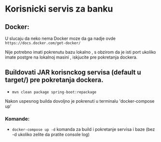 # Korisnicki servis za banku

## Docker:
U slucaju da neko nema Docker moze da ga nadje ovde `https://docs.docker.com/get-docker/`

Nije potrebno imati pokrenutu bazu lokalno , s obzirom da je isti port ukoliko imate postgre na lokalnoj masini , iskjucite pre pokretanja dockera.

## Buildovati JAR korisnckog servisa (default u target/) pre pokretanja dockera.

- `mvn clean package spring-boot:repackage`

Nakon uspesnog builda dovoljno je pokrenuti u terminalu 'docker-compose up'


### Komande:
- `docker-compose up -d` komanda za build i pokretanje servisa i baze (bez -d ukoliko zelite da pratite console log)



